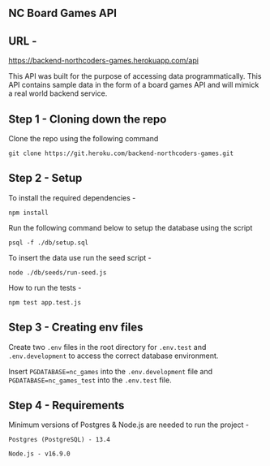## NC Board Games API

## URL -

https://backend-northcoders-games.herokuapp.com/api

This API was built for the purpose of accessing data programmatically. This API contains sample data in the form of a board games API and will mimick a real world backend service.

## Step 1 - Cloning down the repo

Clone the repo using the following command

`git clone https://git.heroku.com/backend-northcoders-games.git`

## Step 2 - Setup

To install the required dependencies -

`npm install`

Run the following command below to setup the database using the script

`psql -f ./db/setup.sql`

To insert the data use run the seed script -

`node ./db/seeds/run-seed.js`

How to run the tests -

`npm test app.test.js`

## Step 3 - Creating env files

Create two `.env` files in the root directory for `.env.test` and `.env.development` to access the correct database environment.

Insert `PGDATABASE=nc_games` into the `.env.development` file and `PGDATABASE=nc_games_test` into the `.env.test` file.

## Step 4 - Requirements

Minimum versions of Postgres & Node.js are needed to run the project -

`Postgres (PostgreSQL) - 13.4`

`Node.js - v16.9.0`
